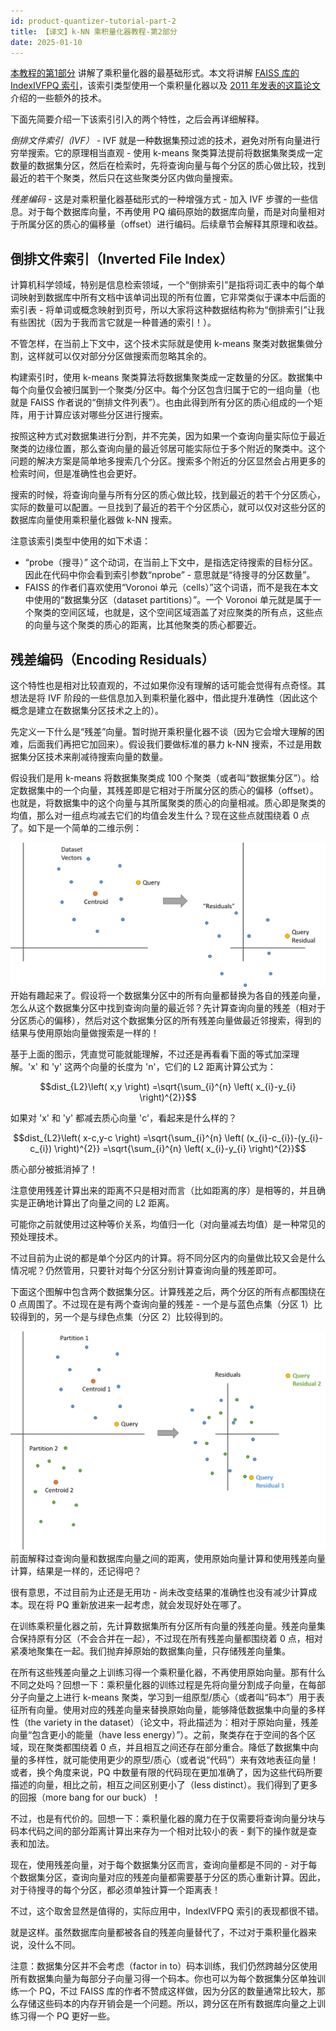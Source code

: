 ```yaml
---
id: product-quantizer-tutorial-part-2
title: 【译文】k-NN 乘积量化器教程-第2部分
date: 2025-01-10
---
```


[本教程的第1部分](http://mccormickml.com/2017/10/13/product-quantizer-tutorial-part-1/) 讲解了乘积量化器的最基础形式。本文将讲解 [FAISS 库的 IndexIVFPQ 索引](https://github.com/facebookresearch/faiss/wiki/Getting-started-tutorial)，该索引类型使用一个乘积量化器以及 [2011 年发表的这篇论文](https://lear.inrialpes.fr/pubs/2011/JDS11/jegou_searching_with_quantization.pdf)介绍的一些额外的技术。

下面先简要介绍一下该索引引入的两个特性，之后会再详细解释。

*倒排文件索引（IVF）*  - IVF 就是一种数据集预过滤的技术，避免对所有向量进行穷举搜索。它的原理相当直观 - 使用 k-means 聚类算法提前将数据集聚类成一定数量的数据集分区，然后在检索时，先将查询向量与每个分区的质心做比较，找到最近的若干个聚类，然后只在这些聚类分区内做向量搜索。

*残差编码* - 这是对乘积量化器基础形式的一种增强方式 - 加入 IVF 步骤的一些信息。对于每个数据库向量，不再使用 PQ 编码原始的数据库向量，而是对向量相对于所属分区的质心的偏移量（offset）进行编码。后续章节会解释其原理和收益。

## 倒排文件索引（Inverted File Index）

计算机科学领域，特别是信息检索领域，一个“倒排索引”是指将词汇表中的每个单词映射到数据库中所有文档中该单词出现的所有位置，它非常类似于课本中后面的索引表 - 将单词或概念映射到页号，所以大家将这种数据结构称为“倒排索引”让我有些困扰（因为于我而言它就是一种普通的索引！）。

不管怎样，在当前上下文中，这个技术实际就是使用 k-means 聚类对数据集做分割，这样就可以仅对部分分区做搜索而忽略其余的。

构建索引时，使用 k-means 聚类算法将数据集聚类成一定数量的分区。数据集中每个向量仅会被归属到一个聚类/分区中。每个分区包含归属于它的一组向量（也就是 FAISS 作者说的“倒排文件列表”）。也由此得到所有分区的质心组成的一个矩阵，用于计算应该对哪些分区进行搜索。

按照这种方式对数据集进行分割，并不完美，因为如果一个查询向量实际位于最近聚类的边缘位置，那么查询向量的最近邻居可能实际位于多个附近的聚类中。这个问题的解决方案是简单地多搜索几个分区。搜索多个附近的分区显然会占用更多的检索时间，但是准确性也会更好。

搜索的时候，将查询向量与所有分区的质心做比较，找到最近的若干个分区质心，实际的数量可以配置。一旦找到了最近的若干个分区质心，就可以仅对这些分区的数据库向量使用乘积量化器做 k-NN 搜索。

注意该索引类型中使用的如下术语：

- “probe（搜寻）” 这个动词，在当前上下文中，是指选定待搜索的目标分区。因此在代码中你会看到索引参数“nprobe” - 意思就是“待搜寻的分区数量”。
- FAISS 的作者们喜欢使用“Voronoi 单元（cells）”这个词语，而不是我在本文中使用的“数据集分区（dataset partitions）”。一个 Voronoi 单元就是属于一个聚类的空间区域，也就是，这个空间区域涵盖了对应聚类的所有点，这些点的向量与这个聚类的质心的距离，比其他聚类的质心都要近。

## 残差编码（Encoding Residuals）

这个特性也是相对比较直观的，不过如果你没有理解的话可能会觉得有点奇怪。其想法是将 IVF 阶段的一些信息加入到乘积量化器中，借此提升准确性（因此这个概念是建立在数据集分区技术之上的）。

先定义一下什么是“残差”向量。暂时抛开乘积量化器不谈（因为它会增大理解的困难，后面我们再把它加回来）。假设我们要做标准的暴力 k-NN 搜索，不过是用数据集分区技术来削减待搜索向量的数量。

假设我们是用 k-means 将数据集聚类成 100 个聚类（或者叫“数据集分区”）。给定数据集中的一个向量，其残差即是它相对于所属分区的质心的偏移（offset）。也就是，将数据集中的这个向量与其所属聚类的质心的向量相减。质心即是聚类的均值，那么对一组点均减去它们的均值会发生什么？现在这些点就围绕着 0 点了。如下是一个简单的二维示例：

![residuals_one_partition.png|800](../assets/residuals_one_partition.png)
开始有趣起来了。假设将一个数据集分区中的所有向量都替换为各自的残差向量，怎么从这个数据集分区中找到查询向量的最近邻？先计算查询向量的残差（相对于分区质心的偏移），然后对这个数据集分区的所有残差向量做最近邻搜索，得到的结果与使用原始向量做搜索是一样的！

基于上面的图示，凭直觉可能就能理解，不过还是再看看下面的等式加深理解。'x' 和 'y' 这两个向量的长度为 'n'，它们的 L2 距离计算公式为：

$$dist_{L2}\left( x,y \right) =\sqrt{\sum_{i}^{n} \left( x_{i}-y_{i} \right)^{2}}$$

如果对 'x' 和 'y' 都减去质心向量 'c'，看起来是什么样的？

$$dist_{L2}\left( x-c,y-c \right) =\sqrt{\sum_{i}^{n} \left( (x_{i}-c_{i})-(y_{i}-c_{i}) \right)^{2}} =\sqrt{\sum_{i}^{n} \left( x_{i}-y_{i} \right)^{2}}$$

质心部分被抵消掉了！

注意使用残差计算出来的距离不只是相对而言（比如距离的序）是相等的，并且确实是正确地计算出了向量之间的 L2 距离。

可能你之前就使用过这种等价关系，均值归一化（对向量减去均值）是一种常见的预处理技术。

不过目前为止说的都是单个分区内的计算。将不同分区内的向量做比较又会是什么情况呢？仍然管用，只要针对每个分区分别计算查询向量的残差即可。

下面这个图解中包含两个数据集分区。计算残差之后，两个分区的所有点都围绕在 0 点周围了。不过现在是有两个查询向量的残差 - 一个是与蓝色点集（分区 1）比较得到的，另一个是与绿色点集（分区 2）比较得到的。

![residuals_two_partitions.png|800](../assets/residuals_two_partitions.png)
前面解释过查询向量和数据库向量之间的距离，使用原始向量计算和使用残差向量计算，结果是一样的，还记得吧？

很有意思，不过目前为止还是无用功 - 尚未改变结果的准确性也没有减少计算成本。现在将 PQ 重新放进来一起考虑，就会发现好处在哪了。

在训练乘积量化器之前，先计算数据集所有分区所有向量的残差向量。残差向量集合保持原有分区（不会合并在一起），不过现在所有残差向量都围绕着 0 点，相对紧凑地聚集在一起。我们抛弃掉原始的数据集向量，只存储残差向量集。

在所有这些残差向量之上训练习得一个乘积量化器，不再使用原始向量。那有什么不同之处吗？回想一下：乘积量化器的训练过程是先将向量分割成子向量，在每部分子向量之上进行 k-means 聚类，学习到一组原型/质心（或者叫“码本”）用于表征所有向量。使用对应的残差向量来替换原始向量，能够降低数据集中向量的多样性（the variety in the dataset）（论文中，将此描述为：相对于原始向量，残差向量“包含更小的能量（have less energy）”）。之前，聚类存在于空间的各个区域，现在聚类都围绕着 0 点，并且相互之间还存在部分重合。降低了数据集中向量的多样性，就可能使用更少的原型/质心（或者说“代码”）来有效地表征向量！或者，换个角度来说，PQ 中数量有限的代码现在更加准确了，因为这些代码所要描述的向量，相比之前，相互之间区别更小了（less distinct）。我们得到了更多的回报（more bang for our buck）！

不过，也是有代价的。回想一下：乘积量化器的魔力在于仅需要将查询向量分块与码本代码之间的部分距离计算出来存为一个相对比较小的表 - 剩下的操作就是查表和加法。

现在，使用残差向量，对于每个数据集分区而言，查询向量都是不同的 - 对于每个数据集分区，查询向量对应的残差向量都需要基于分区的质心重新计算。因此，对于待搜寻的每个分区，都必须单独计算一个距离表！

不过，这个取舍显然是值得的，实际应用中，IndexIVFPQ 索引的表现都很不错。

就是这样。虽然数据库向量都被各自的残差向量替代了，不过对于乘积量化器来说，没什么不同。

注意：数据集分区并不会考虑（factor in to）码本训练，我们仍然跨越分区使用所有数据集向量为每部分子向量习得一个码本。你也可以为每个数据集分区单独训练一个 PQ，不过 FAISS 库的作者不赞成这样做，因为分区的数量通常比较大，那么存储这些码本的内存开销会是一个问题。所以，跨分区在所有数据库向量之上训练习得一个 PQ 更好一些。